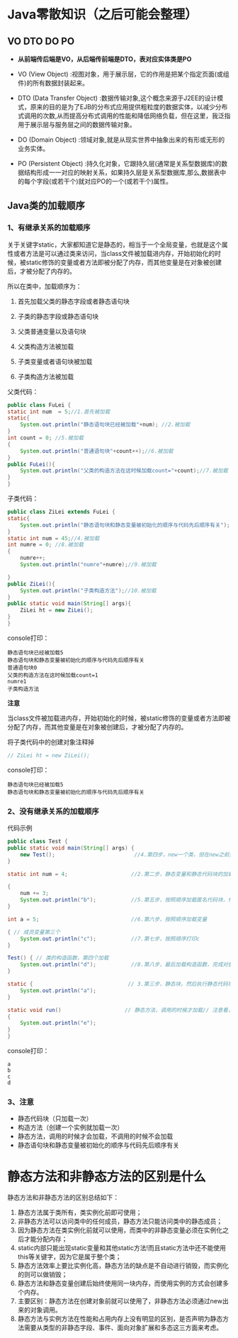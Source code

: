 # Java零散知识（之后可能会整理）

<!-- more -->

## VO DTO DO PO

- **从前端传后端是VO，从后端传前端是DTO，表对应实体类是PO**

- VO (View Object) :视图对象，用于展示层，它的作用是把某个指定页面(或组件)的所有数据封装起来。
- DTO (Data Transfer Object) :数据传输对象,这个概念来源于J2EE的设计模式，原来的目的是为了EJB的分布式应用提供粗粒度的数据实体，以减少分布式调用的次数,从而提高分布式调用的性能和降低网络负载，但在这里，我泛指用于展示层与服务层之间的数据传输对象。
- DO (Domain Object) :领域对象,就是从现实世界中抽象出来的有形或无形的业务实体。
- PO (Persistent Object) :持久化对象，它跟持久层(通常是关系型数据库)的数据结构形成一一对应的映射关系，如果持久层是关系型数据库,那么,数据表中的每个字段(或若干个)就对应PO的一个(或若干个)属性。

## Java类的加载顺序

### 1、有继承关系的加载顺序

关于关键字static，大家都知道它是静态的，相当于一个全局变量，也就是这个属性或者方法是可以通过类来访问，当class文件被加载进内存，开始初始化的时候，被static修饰的变量或者方法即被分配了内存，而其他变量是在对象被创建后，才被分配了内存的。

所以在类中，加载顺序为：

1. 首先加载父类的静态字段或者静态语句块

2. 子类的静态字段或静态语句块

3. 父类普通变量以及语句块

4. 父类构造方法被加载

5. 子类变量或者语句块被加载

6. 子类构造方法被加载

父类代码：

```java
public class FuLei {
static int num  = 5;//1.首先被加载
static{
    System.out.println("静态语句块已经被加载"+num); //2.被加载
}
int count = 0; //5.被加载
{
    System.out.println("普通语句块"+count++);//6.被加载
}
public FuLei(){
    System.out.println("父类的构造方法在这时候加载count="+count);//7.被加载
}
}
```

子类代码：

```java
public class ZiLei extends FuLei {
static{
    System.out.println("静态语句块和静态变量被初始化的顺序与代码先后顺序有关"); //3.被加载
}
static int num = 45;//4.被加载
int numre = 0; //8.被加载
{
    numre++;
    System.out.println("numre"+numre);//9.被加载

}
public ZiLei(){
    System.out.println("子类构造方法");//10.被加载
}
public static void main(String[] args){
    ZiLei ht = new ZiLei();
}
}
```

console打印：

```
静态语句块已经被加载5
静态语句块和静态变量被初始化的顺序与代码先后顺序有关
普通语句块0
父类的构造方法在这时候加载count=1
numre1
子类构造方法
```

**注意**

当class文件被加载进内存，开始初始化的时候，被static修饰的变量或者方法即被分配了内存，而其他变量是在对象被创建后，才被分配了内存的。

将子类代码中的创建对象注释掉

```java
// ZiLei ht = new ZiLei();
```

console打印：

```
静态语句块已经被加载5
静态语句块和静态变量被初始化的顺序与代码先后顺序有关
```

### 2、没有继承关系的加载顺序

代码示例

```java
public class Test {
public static void main(String[] args) {
    new Test();                         //4.第四步，new一个类，但在new之前要处理匿名代码块
}

static int num = 4;                    //2.第二步，静态变量和静态代码块的加载顺序由编写先后决定

{
    num += 3;
    System.out.println("b");           //5.第五步，按照顺序加载匿名代码块，代码块中有打印
}

int a = 5;                             //6.第六步，按照顺序加载变量

{ // 成员变量第三个
    System.out.println("c");           //7.第七步，按照顺序打印c
}

Test() { // 类的构造函数，第四个加载
    System.out.println("d");           //8.第八步，最后加载构造函数，完成对象的建立
}

static {                              // 3.第三步，静态块，然后执行静态代码块，因为有输出，故打印a
    System.out.println("a");
}

static void run()                    // 静态方法，调用的时候才加载// 注意看，e没有加载
{
    System.out.println("e");
}
}
```

console打印：

```
a
b
c
d
```

### 3、注意

- 静态代码块（只加载一次）
- 构造方法（创建一个实例就加载一次）
- 静态方法，调用的时候才会加载，不调用的时候不会加载
- 静态语句块和静态变量被初始化的顺序与代码先后顺序有关

# 静态方法和非静态方法的区别是什么

静态方法和非静态方法的区别总结如下：

1. 静态方法属于类所有，类实例化前即可使用； 
2. 非静态方法可以访问类中的任何成员，静态方法只能访问类中的静态成员； 
3. 因为静态方法在类实例化前就可以使用，而类中的非静态变量必须在实例化之后才能分配内存；    
4. static内部只能出现static变量和其他static方法!而且static方法中还不能使用this等关键字，因为它是属于整个类；
5. 静态方法效率上要比实例化高，静态方法的缺点是不自动进行销毁，而实例化的则可以做销毁； 
6. 静态方法和静态变量创建后始终使用同一块内存，而使用实例的方式会创建多个内存。
7. 主要区别：静态方法在创建对象前就可以使用了，非静态方法必须通过new出来的对象调用。
8. 静态方法与实例方法在性能和占用内存上没有明显的区别，是否声明为静态方法需要从类型的非静态字段、事件、面向对象扩展和多态这三方面来考虑。